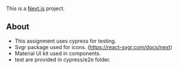 This is a [Next.js](https://nextjs.org/) project.

## About

- This assignment uses cypress for testing.
- Svgr package used for icons. (https://react-svgr.com/docs/next)
- Material UI kit used in components.
- test are provided in cypress/e2e folder.
